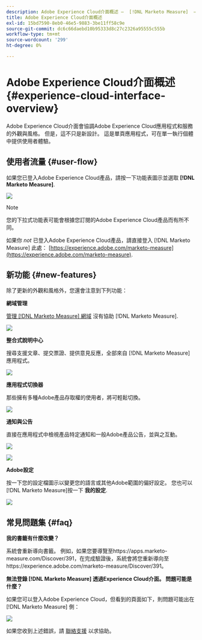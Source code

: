 ```yaml
---
description: Adobe Experience Cloud介面概述 —  [!DNL Marketo Measure]  — 產品檔案
title: Adobe Experience Cloud介面概述
exl-id: 15bd7590-8eb0-46e5-9883-3be11ff58c9e
source-git-commit: dc6c66daebd10b95333d8c27c2326a95555c555b
workflow-type: tm+mt
source-wordcount: '299'
ht-degree: 0%

---
```


# Adobe Experience Cloud介面概述 {#experience-cloud-interface-overview}

Adobe Experience Cloud介面會協調Adobe Experience Cloud應用程式和服務的外觀與風格。 但是，這不只是新設計。 這是單頁應用程式，可在單一執行個體中提供使用者體驗。

## 使用者流量 {#user-flow}

如果您已登入Adobe Experience Cloud產品，請按一下功能表圖示並選取 **[!DNL Marketo Measure]**.

![](assets/unified-shell-overview-4.png)

>[!NOTE]
>
>您的下拉式功能表可能會根據您訂閱的Adobe Experience Cloud產品而有所不同。

如果你 _not_ 已登入Adobe Experience Cloud產品，請直接登入 [!DNL Marketo Measure] 此處： [https://experience.adobe.com/marketo-measure](https://experience.adobe.com/marketo-measure).

## 新功能 {#new-features}

除了更新的外觀和風格外，您還會注意到下列功能：

**網域管理**

[管理 [!DNL Marketo Measure] 網域](/help/marketo-measure-and-adobe/domain-management.md) 沒有協助 [!DNL Marketo Measure].

![](assets/unified-shell-overview-5.png)

**整合式說明中心**

搜尋支援文章、提交票證、提供意見反應，全部來自 [!DNL Marketo Measure] 應用程式。

![](assets/unified-shell-overview-6.png)

**應用程式切換器**

那些擁有多種Adobe產品存取權的使用者，將可輕鬆切換。

![](assets/unified-shell-overview-7.png)

**通知與公告**

直接在應用程式中檢視產品特定通知和一般Adobe產品公告，並與之互動。

![](assets/unified-shell-overview-8.png)

![](assets/unified-shell-overview-9.png)

**Adobe設定**

按一下您的設定檔圖示以變更您的語言或其他Adobe範圍的偏好設定。 您也可以 [!DNL Marketo Measure]按一下 **我的設定**.

![](assets/unified-shell-overview-10.png)

## 常見問題集 {#faq}

**我的書籤有什麼改變？**

系統會重新導向書籤。 例如，如果您要導覽至https://apps.marketo-measure.com/Discover/391，在完成驗證後，系統會將您重新導向至https://experience.adobe.com/marketo-measure/Discover/391。

**無法登錄 [!DNL Marketo Measure] 透過Experience Cloud介面。 問題可能是什麼？**

如果您可以登入Adobe Experience Cloud，但看到的頁面如下，則問題可能出在 [!DNL Marketo Measure] 側：

![](assets/unified-shell-overview-11.png)

如果您收到上述錯誤，請 [聯絡支援](https://nation.marketo.com/t5/support/ct-p/Support) 以求協助。
